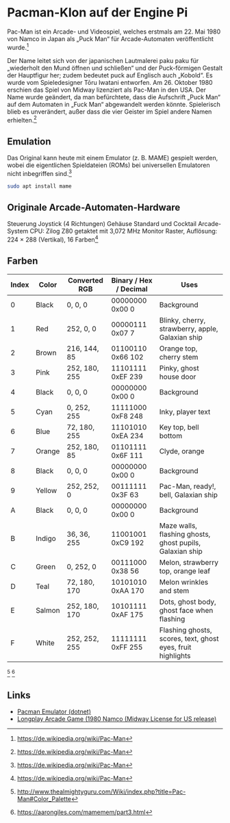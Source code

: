 # Pacman-Klon auf der Engine Pi

Pac-Man ist ein Arcade- und Videospiel, welches
erstmals am 22. Mai 1980 von Namco in Japan als „Puck Man“ für Arcade-Automaten
veröffentlicht wurde.[^wikipedia]

Der Name leitet sich von der japanischen Lautmalerei paku paku für „wiederholt
den Mund öffnen und schließen“ und der Puck-förmigen Gestalt der Hauptfigur her;
zudem bedeutet puck auf Englisch auch „Kobold“. Es wurde vom Spieledesigner Tōru
Iwatani entworfen. Am 26. Oktober 1980 erschien das Spiel von Midway lizenziert
als Pac-Man in den USA. Der Name wurde geändert, da man befürchtete, dass die
Aufschrift „Puck Man“ auf dem Automaten in „Fuck Man“ abgewandelt werden könnte.
Spielerisch blieb es unverändert, außer dass die vier Geister im Spiel andere
Namen erhielten.[^wikipedia]

## Emulation

Das Original kann heute mit einem Emulator (z.
B. MAME) gespielt werden, wobei die eigentlichen Spieldateien (ROMs) bei
universellen Emulatoren nicht inbegriffen sind.[^wikipedia]

```sh
sudo apt install mame
```

## Originale Arcade-Automaten-Hardware

Steuerung Joystick (4 Richtungen)
Gehäuse Standard und Cocktail
Arcade-System CPU: Zilog Z80 getaktet mit 3,072 MHz
Monitor Raster,
Auflösung: 224 × 288 (Vertikal), 16 Farben[^wikipedia]

## Farben

| Index | Color  | Converted RGB | Binary / Hex / Decimal | Uses                                                        |
| ----- | ------ | ------------- | ---------------------- | ----------------------------------------------------------- |
| 0     | Black  | 0, 0, 0       | 00000000 0x00 0        | Background                                                  |
| 1     | Red    | 252, 0, 0     | 00000111 0x07 7        | Blinky, cherry, strawberry, apple, Galaxian ship            |
| 2     | Brown  | 216, 144, 85  | 01100110 0x66 102      | Orange top, cherry stem                                     |
| 3     | Pink   | 252, 180, 255 | 11101111 0xEF 239      | Pinky, ghost house door                                     |
| 4     | Black  | 0, 0, 0       | 00000000 0x00 0        | Background                                                  |
| 5     | Cyan   | 0, 252, 255   | 11111000 0xF8 248      | Inky, player text                                           |
| 6     | Blue   | 72, 180, 255  | 11101010 0xEA 234      | Key top, bell bottom                                        |
| 7     | Orange | 252, 180, 85  | 01101111 0x6F 111      | Clyde, orange                                               |
| 8     | Black  | 0, 0, 0       | 00000000 0x00 0        | Background                                                  |
| 9     | Yellow | 252, 252, 0   | 00111111 0x3F 63       | Pac-Man, ready!, bell, Galaxian ship                        |
| A     | Black  | 0, 0, 0       | 00000000 0x00 0        | Background                                                  |
| B     | Indigo | 36, 36, 255   | 11001001 0xC9 192      | Maze walls, flashing ghosts, ghost pupils, Galaxian ship    |
| C     | Green  | 0, 252, 0     | 00111000 0x38 56       | Melon, strawberry top, orange leaf                          |
| D     | Teal   | 72, 180, 170  | 10101010 0xAA 170      | Melon wrinkles and stem                                     |
| E     | Salmon | 252, 180, 170 | 10101111 0xAF 175      | Dots, ghost body, ghost face when flashing                  |
| F     | White  | 252, 252, 255 | 11111111 0xFF 255      | Flashing ghosts, scores, text, ghost eyes, fruit highlights |
[^almightyguru]
[^aarongiles]

[^almightyguru]: http://www.thealmightyguru.com/Wiki/index.php?title=Pac-Man#Color_Palette
[^aarongiles]: https://aarongiles.com/mamemem/part3.html

## Links

- [Pacman Emulator (dotnet)](https://github.com/Justin-Credible/pac-man-emulator)
- [Longplay Arcade Game (1980 Namco (Midway License for US release)](https://www.youtube.com/watch?v=dScq4P5gn4A)

[^wikipedia]: https://de.wikipedia.org/wiki/Pac-Man
